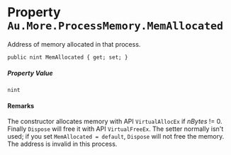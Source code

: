 # Property `Au.More.ProcessMemory.MemAllocated`

Address of memory allocated in that process.

```
public nint MemAllocated { get; set; }
```

##### Property Value

`nint`

#### Remarks

The constructor allocates memory with API `VirtualAllocEx` if *nBytes* != 0. Finally `Dispose` will free it with API `VirtualFreeEx`. The setter normally isn't used; if you set `MemAllocated = default`, `Dispose` will not free the memory. The address is invalid in this process.